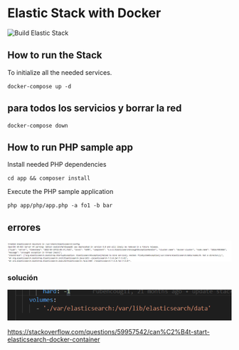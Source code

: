 # Elastic Stack with Docker

![Build Elastic Stack](https://github.com/CodelyTV/elastic-stack-example/workflows/Build%20Elastic%20Stack/badge.svg)

## How to run the Stack

To initialize all the needed services.

```
docker-compose up -d
```

## para todos los servicios y borrar la red

```
docker-compose down
```

## How to run PHP sample app

Install needed PHP dependencies

```
cd app && composer install
```

Execute the PHP sample application

```
php app/php/app.php -a fo1 -b bar
```

## errores
![](docs/images/error-elasticsearch.png)

### solución
![](docs/images/solution-error-elks.png)

https://stackoverflow.com/questions/59957542/can%C2%B4t-start-elasticsearch-docker-container

